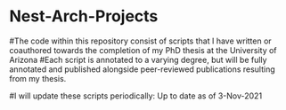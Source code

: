 # Nest-Arch-Projects

#The code within this repository consist of scripts that I have written or coauthored towards the completion of my PhD thesis at the University of Arizona
#Each script is annotated to a varying degree, but will be fully annotated and published alongside peer-reviewed publications resulting from my thesis. 

#I will update these scripts periodically: Up to date as of 3-Nov-2021
